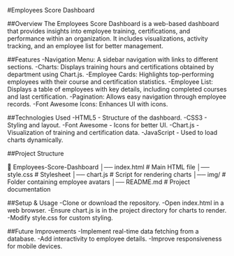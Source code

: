 #Employees Score Dashboard

##Overview
The Employees Score Dashboard is a web-based dashboard that provides insights into employee training, certifications, and performance within an organization. It includes visualizations, activity tracking, and an employee list for better management.

##Features
-Navigation Menu: A sidebar navigation with links to different sections.
-Charts: Displays training hours and certifications obtained by department using Chart.js.
-Employee Cards: Highlights top-performing employees with their course and certification statistics.
-Employee List: Displays a table of employees with key details, including completed courses and last certification.
-Pagination: Allows easy navigation through employee records.
-Font Awesome Icons: Enhances UI with icons.

##Technologies Used
-HTML5 - Structure of the dashboard.
-CSS3 - Styling and layout.
-Font Awesome - Icons for better UI.
-Chart.js - Visualization of training and certification data.
-JavaScript - Used to load charts dynamically.

##Project Structure

📁 Employees-Score-Dashboard
│── index.html          # Main HTML file
│── style.css           # Stylesheet
│── chart.js            # Script for rendering charts
│── img/                # Folder containing employee avatars
│── README.md           # Project documentation

##Setup & Usage
-Clone or download the repository.
-Open index.html in a web browser.
-Ensure chart.js is in the project directory for charts to render.
-Modify style.css for custom styling.

##Future Improvements
-Implement real-time data fetching from a database.
-Add interactivity to employee details.
-Improve responsiveness for mobile devices.


